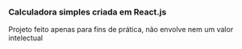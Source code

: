 ### Calculadora simples criada em React.js

Projeto feito apenas para fins de prática, não envolve nem um valor intelectual

